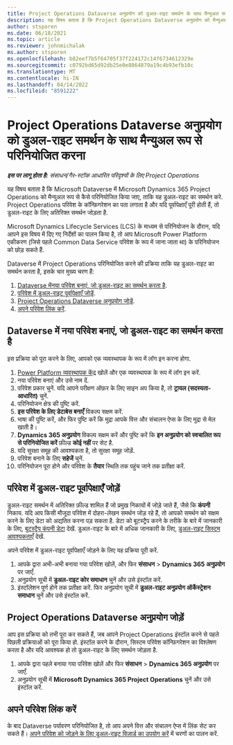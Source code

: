 ```yaml
---
title: Project Operations Dataverse अनुप्रयोग को डुअल-राइट समर्थन के साथ मैन्युअल रूप से परिनियोजित करना
description: यह विषय बताता है कि Project Operations Dataverse अनुप्रयोग को मैन्युअल रूप से कैसे परिनियोजित किया जाए, ताकि यह डुअल-राइट का समर्थन करे.
author: stsporen
ms.date: 06/18/2021
ms.topic: article
ms.reviewer: johnmichalak
ms.author: stsporen
ms.openlocfilehash: b82eef7b5f64705f37f224172c14f6734612329e
ms.sourcegitcommit: c0792bd65d92db25e0e8864879a19c4b93efb10c
ms.translationtype: MT
ms.contentlocale: hi-IN
ms.lasthandoff: 04/14/2022
ms.locfileid: "8591222"
---
```

# <a name="manually-deploy-the-project-operations-dataverse-app-with-dual-write-support"></a>Project Operations Dataverse अनुप्रयोग को डुअल-राइट समर्थन के साथ मैन्युअल रूप से परिनियोजित करना

_**इस पर लागू होता है:** संसाधन/गैर-स्टॉक आधारित परिदृश्यों के लिए Project Operations_

यह विषय बताता है कि Microsoft Dataverse में Microsoft Dynamics 365 Project Operations को मैन्युअल रूप से कैसे परिनियोजित किया जाए, ताकि यह डुअल-राइट का समर्थन करे. Project Operations परिवेश के कॉन्फ़िगरेशन का पता लगाता है और यदि पूर्वापेक्षाएँ पूरी होती हैं, तो डुअल-राइट के लिए अतिरिक्त समर्थन जोड़ता है.

Microsoft Dynamics Lifecycle Services (LCS) के माध्यम से परिनियोजन के दौरान, यदि आपने इस विषय में दिए गए निर्देशों का पालन किया है, तो आप Microsoft Power Platform एकीकरण (जिसे पहले Common Data Service परिवेश के रूप में जाना जाता था) के परिनियोजन को छोड़ सकते हैं.

Dataverse में Project Operations परिनियोजित करने की प्रक्रिया ताकि यह डुअल-राइट का समर्थन करता है, इसके चार मुख्य चरण हैं:

1. [Dataverse मेंनया परिवेश बनाएं, जो डुअल-राइट का समर्थन करता है](#create).
2. [परिवेश में डुअल-राइट पूर्वापेक्षाएँ जोड़ें](#prerequisites).
3. [Project Operations Dataverse अनुप्रयोग जोड़ें](#dataverse).
4. [अपने परिवेश लिंक करें](#link).

## <a name="create-a-new-environment-in-dataverse-that-supports-dual-write"></a><a name="create"></a>Dataverse में नया परिवेश बनाएं, जो डुअल-राइट का समर्थन करता है

इस प्रक्रिया को पूरा करने के लिए, आपको एक व्यवस्थापक के रूप में लॉग इन करना होगा.

1. [Power Platform व्यवस्थापक केंद्र](https://admin.powerplatform.com) खोलें और एक व्यवस्थापक के रूप में लॉग इन करें.
2. नया परिवेश बनाएं और उसे नाम दें.
3. परिवेश प्रकार चुनें. यदि आपने परीक्षण ऑफ़र के लिए साइन अप किया है, तो **ट्रायल (सदस्यता-आधारित)** चुनें.
4. परिनियोजन क्षेत्र की पुष्टि करें.
5. **इस परिवेश के लिए डेटाबेस बनाएँ** विकल्प सक्षम करें. 
6. भाषा की पुष्टि करें, और फिर पुष्टि करें कि मुद्रा आपके वित्त और संचालन ऐप्स के लिए मुद्रा से मेल खाती है।
7. **Dynamics 365 अनुप्रयोग** विकल्प सक्षम करें और पुष्टि करें कि **इन अनुप्रयोग को स्वचालित रूप से परिनियोजित करें** फ़ील्ड **कोई नहीं** पर सेट है.
8. यदि सुरक्षा समूह की आवश्यकता है, तो सुरक्षा समूह जोड़ें.
9. परिवेश बनाने के लिए **सहेजें** चुनें.
10. परिनियोजन पूरा होने और परिवेश के **तैयार** स्थिति तक पहुंच जाने तक प्रतीक्षा करें.

## <a name="add-dual-write-prerequisites-to-the-environment"></a><a name="prerequisites"></a>परिवेश में डुअल-राइट पूर्वापेक्षाएँ जोड़ें

डुअल-राइट समर्थन में अतिरिक्त फ़ील्ड शामिल हैं जो प्रमुख निकायों में जोड़े जाते हैं, जैसे कि **कंपनी** निकाय. यदि आप किसी मौजूदा परिवेश में दोहरा-लेखन समर्थन जोड़ रहे हैं, तो आपको समर्थन को सक्षम करने के लिए डेटा को अद्यतित करना पड़ सकता है. डेटा को बूटस्ट्रैप करने के तरीके के बारे में जानकारी के लिए, [बूटस्ट्रैप कंपनी डेटा](/dynamics365/fin-ops-core/dev-itpro/data-entities/dual-write/bootstrap-company-data) देखें. डुअल-राइट के बारे में अधिक जानकारी के लिए, [डुअल-राइट सिस्टम आवश्यकताएँ](/dynamics365/fin-ops-core/dev-itpro/data-entities/dual-write/dual-write-system-req) देखें.

अपने परिवेश में डुअल-राइट पूर्वापेक्षाएँ जोड़ने के लिए यह प्रक्रिया पूरी करें.

1. आपके द्वारा अभी-अभी बनाया गया परिवेश खोलें, और फिर **संसाधन** \> **Dynamics 365 अनुप्रयोग** पर जाएँ.
2. अनुप्रयोग सूची में **डुअल-राइट कोर समाधान** चुनें और उसे इंस्टॉल करें.
3. इंस्टॉलेशन पूर्ण होने तक प्रतीक्षा करें. फिर अनुप्रयोग सूची में **डुअल-राइट अनुप्रयोग ऑर्केस्ट्रेशन समाधान** चुनें और उसे इंस्टॉल करें.

## <a name="add-the-project-operations-dataverse-app"></a><a name="dataverse"></a>Project Operations Dataverse अनुप्रयोग जोड़ें

आप इस प्रक्रिया को तभी पूरा कर सकते हैं, जब आपने Project Operations इंस्टॉल करने से पहले पिछली प्रक्रियाओं को पूरा किया हो. इंस्टॉल करने के दौरान, सिस्टम परिवेश कॉन्फ़िगरेशन का विश्लेषण करता है और यदि आवश्यक हो तो डुअल-राइट के लिए समर्थन जोड़ता है.

1. आपके द्वारा पहले बनाया गया परिवेश खोलें और फिर **संसाधन** \> **Dynamics 365 अनुप्रयोग** पर जाएँ.
2. अनुप्रयोग सूची में **Microsoft Dynamics 365 Project Operations** चुनें और उसे इंस्टॉल करें.

## <a name="link-your-environments"></a><a name="link"></a>अपने परिवेश लिंक करें

के बाद Dataverse पर्यावरण परिनियोजित है, तो आप अपने वित्त और संचालन ऐप्स में लिंक सेट कर सकते हैं। [अपने परिवेश को जोड़ने के लिए डुअल-राइट विज़ार्ड का उपयोग करें](/dynamics365/fin-ops-core/dev-itpro/data-entities/dual-write/link-your-environment) में चरणों का पालन करें.
